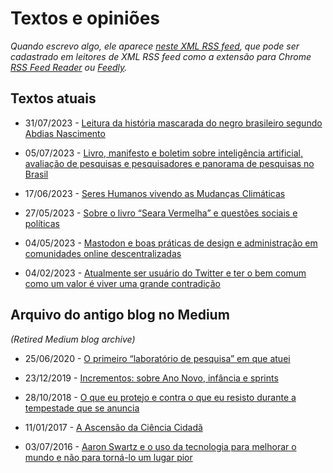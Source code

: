 # Textos e opiniões

_Quando escrevo algo, ele aparece [neste XML RSS feed](https://lesandrop.github.io/site/feed.xml), que pode ser cadastrado em leitores de XML RSS feed como a extensão para Chrome [RSS Feed Reader](https://chrome.google.com/webstore/detail/rss-feed-reader/pnjaodmkngahhkoihejjehlcdlnohgmp) ou [Feedly](https://feedly.com)._

## Textos atuais

* 31/07/2023 - [Leitura da história mascarada do negro brasileiro segundo Abdias Nascimento](https://lesandrop.github.io/site/opinion/historiaMascaradaDoNegroBrasileiro.html)

* 05/07/2023 - [Livro, manifesto e boletim sobre inteligência artificial, avaliação de pesquisas e pesquisadores e panorama de pesquisas no Brasil](https://lesandrop.github.io/site/opinion/ia-cienciapesquisasnoBrasil.html)

* 17/06/2023 - [Seres Humanos vivendo as Mudanças Climáticas](https://lesandrop.github.io/site/opinion/serhumanoeclima.html)

* 27/05/2023 - [Sobre o livro “Seara Vermelha” e questões sociais e políticas](https://lesandrop.github.io/site/opinion/searavermelhapolitica.html)

* 04/05/2023 - [Mastodon e boas práticas de design e administração em comunidades online descentralizadas](https://lesandrop.github.io/site/opinion/usandomastodon.html)

* 04/02/2023 - [Atualmente ser usuário do Twitter e ter o bem comum como um valor é viver uma grande contradição](https://lesandrop.github.io/site/opinion/twittereacontradicao.html)


## Arquivo do antigo blog no Medium

_(Retired Medium blog archive)_

* 25/06/2020 - [O primeiro “laboratório de pesquisa” em que atuei](http://lesandrop.github.io/site/opinion/blog/2020-06-25_O-primeiro-laboratorio-de-pesquisa-em-que-atuei.html)

* 23/12/2019 - [Incrementos: sobre Ano Novo, infância e sprints](http://lesandrop.github.io/site/opinion/blog/2019-12-23_Incrementos--sobre-Ano-Novo--infancia-e-sprints.html)

* 28/10/2018 - [O que eu protejo e contra o que eu resisto durante a tempestade que se anuncia](http://lesandrop.github.io/site/opinion/blog/2018-10-28_O-que-eu-protejo-e-contra-o-que-eu-resisto.html)

* 11/01/2017 - [A Ascensão da Ciência Cidadã](https://lesandrop.github.io/site/opinion/blog/2017-01-11_A-Ascensao-da-Ciencia-Cidada.html)

* 03/07/2016 - [Aaron Swartz e o uso da tecnologia para melhorar o mundo e não para torná-lo um lugar pior](https://lesandrop.github.io/site/opinion/blog/2016-07-03_Aaron-Swartz-e-o-uso-da-tecnologia-para-melhorar-o-mundo-e-n-o-para-torn--lo-um-lugar-pior.html)


